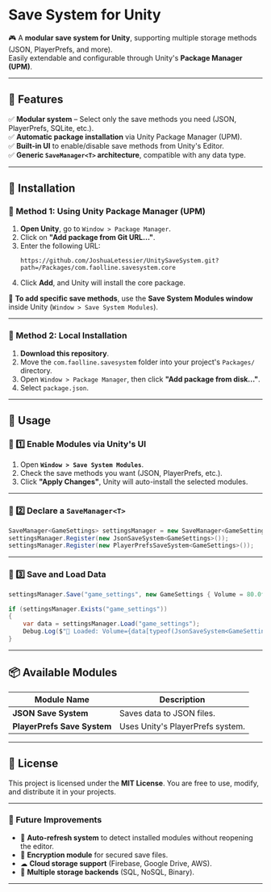 ﻿# Save System for Unity

🎮 A **modular save system for Unity**, supporting multiple storage methods (JSON, PlayerPrefs, and more).  
Easily extendable and configurable through Unity's **Package Manager (UPM)**.

---

## 📌 Features

✅ **Modular system** – Select only the save methods you need (JSON, PlayerPrefs, SQLite, etc.).  
✅ **Automatic package installation** via Unity Package Manager (UPM).  
✅ **Built-in UI** to enable/disable save methods from Unity's Editor.  
✅ **Generic `SaveManager<T>` architecture**, compatible with any data type.  

---

## 📂 Installation

### 📌 Method 1: Using Unity Package Manager (UPM)
1. **Open Unity**, go to `Window > Package Manager`.
2. Click on **"Add package from Git URL..."**.
3. Enter the following URL:
   ```
   https://github.com/JoshuaLetessier/UnitySaveSystem.git?path=/Packages/com.faolline.savesystem.core
   ```
4. Click **Add**, and Unity will install the core package.

🔹 **To add specific save methods**, use the **Save System Modules window** inside Unity (`Window > Save System Modules`).  

---

### 📌 Method 2: Local Installation
1. **Download this repository**.
2. Move the `com.faolline.savesystem` folder into your project's `Packages/` directory.
3. Open `Window > Package Manager`, then click **"Add package from disk..."**.
4. Select `package.json`.

---

## 🚀 Usage

### 📌 1️⃣ Enable Modules via Unity's UI
1. Open **`Window > Save System Modules`**.
2. Check the save methods you want (JSON, PlayerPrefs, etc.).
3. Click **"Apply Changes"**, Unity will auto-install the selected modules.

---

### 📌 2️⃣ Declare a `SaveManager<T>`
```csharp
SaveManager<GameSettings> settingsManager = new SaveManager<GameSettings>();
settingsManager.Register(new JsonSaveSystem<GameSettings>());
settingsManager.Register(new PlayerPrefsSaveSystem<GameSettings>());
```

---

### 📌 3️⃣ Save and Load Data
```csharp
settingsManager.Save("game_settings", new GameSettings { Volume = 80.0f, Fullscreen = true });

if (settingsManager.Exists("game_settings"))
{
    var data = settingsManager.Load("game_settings");
    Debug.Log($"📂 Loaded: Volume={data[typeof(JsonSaveSystem<GameSettings>)].Volume}");
}
```

---

## 📦 Available Modules
| Module Name | Description |
|-------------|------------|
| **JSON Save System** | Saves data to JSON files. |
| **PlayerPrefs Save System** | Uses Unity's PlayerPrefs system. |

---

## 📜 License
This project is licensed under the **MIT License**. You are free to use, modify, and distribute it in your projects.

---

### 🚀 Future Improvements
- 🔄 **Auto-refresh system** to detect installed modules without reopening the editor.
- 🔐 **Encryption module** for secured save files.
- ☁ **Cloud storage support** (Firebase, Google Drive, AWS).
- 📂 **Multiple storage backends** (SQL, NoSQL, Binary).

---